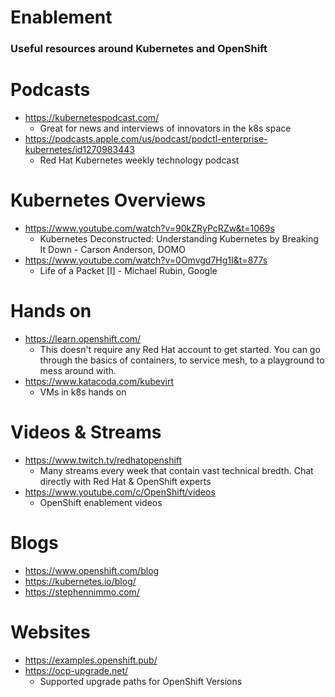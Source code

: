 # Enablement
### Useful resources around Kubernetes and OpenShift

# Podcasts
- https://kubernetespodcast.com/
  - Great for news and interviews of innovators in the k8s space
- https://podcasts.apple.com/us/podcast/podctl-enterprise-kubernetes/id1270983443
  - Red Hat Kubernetes weekly technology podcast 
  
# Kubernetes Overviews
- https://www.youtube.com/watch?v=90kZRyPcRZw&t=1069s
  - Kubernetes Deconstructed: Understanding Kubernetes by Breaking It Down - Carson Anderson, DOMO
- https://www.youtube.com/watch?v=0Omvgd7Hg1I&t=877s
  - Life of a Packet [I] - Michael Rubin, Google

# Hands on
- https://learn.openshift.com/
  - This doesn't require any Red Hat account to get started. You can go through the basics of containers, to service mesh, to a playground to mess around with.
- https://www.katacoda.com/kubevirt
  - VMs in k8s hands on

# Videos & Streams
- https://www.twitch.tv/redhatopenshift
  - Many streams every week that contain vast technical bredth. Chat directly with Red Hat & OpenShift experts
- https://www.youtube.com/c/OpenShift/videos
  - OpenShift enablement videos

# Blogs
- https://www.openshift.com/blog
- https://kubernetes.io/blog/
- https://stephennimmo.com/

# Websites
- https://examples.openshift.pub/
- https://ocp-upgrade.net/
  - Supported upgrade paths for OpenShift Versions

